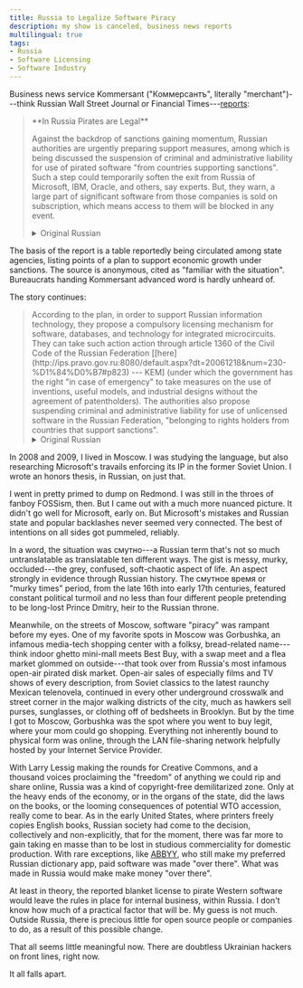 ```yaml
---
title: Russia to Legalize Software Piracy
description: my show is canceled, business news reports
multilingual: true
tags:
- Russia
- Software Licensing
- Software Industry
---
```


Business news service Kommersant ("Коммерсантъ", literally "merchant")---think Russian Wall Street Journal or Financial Times---[reports](https://www.kommersant.ru/doc/5240942):

<blockquote markdown="1">
**In Russia Pirates are Legal**

Against the backdrop of sanctions gaining momentum, Russian authorities are urgently preparing support measures, among which is being discussed the suspension of criminal and administrative liability for use of pirated software "from countries supporting sanctions".  Such a step could temporarily soften the exit from Russia of Microsoft, IBM, Oracle, and others, say experts.  But, they warn, a large part of significant software from those companies is sold on subscription, which means access to them will be blocked in any event.
<details markdown="1">
<summary>Original Russian</summary>
**В России легализуют пиратов**

На фоне набирающих оборот санкций российские власти экстренно готовят меры поддержки, среди которых обсуждается отмена уголовной и административной ответственности за использование пиратского программного обеспечения «из стран, поддержавших санкции». Такой шаг мог бы временно смягчить уход из России Microsoft, IBM, Oracle и других, допускают эксперты. Но, предупреждают они, большая часть значимого софта этих компаний продается по подписке, а значит, доступ к нему в любом случае будет заблокирован.
</details>
</blockquote>

The basis of the report is a table reportedly being circulated among state agencies, listing points of a plan to support economic growth under sanctions.  The source is anonymous, cited as "familiar with the situation".  Bureaucrats handing Kommersant advanced word is hardly unheard of.

The story continues:

<blockquote markdown="1">
According to the plan, in order to support Russian information technology, they propose a compulsory licensing mechanism for software, databases, and technology for integrated microcircuits.  They can take such action action through article 1360 of the Civil Code of the Russian Federation [[here](http://ips.pravo.gov.ru:8080/default.aspx?dt=20061218&num=230-%D1%84%D0%B7#p823) --- KEM] (under which the government has the right "in case of emergency" to take measures on the use of inventions, useful models, and industrial designs without the agreement of patentholders).  The authorities also propose suspending criminal and administrative liability for use of unlicensed software in the Russian Federation, "belonging to rights holders from countries that support sanctions".
<details markdown="1">
<summary>Original Russian</summary>
Согласно плану, для поддержки российских информационных технологий предлагается механизм принудительного лицензирования в отношении ПО, баз данных и топологий для интегральных микросхем. На них может быть распространено действие ст. 1360 ГК РФ (по ней правительство РФ имеет право «в случае крайней необходимости» принять решение об использовании изобретения, полезной модели или промышленного образца без согласия патентообладателя). Также власти предлагают отменить уголовную и административную ответственность за использование нелицензированного в РФ программного обеспечения, «принадлежащего правообладателю из стран, поддержавших санкции».
</details>
</blockquote>

In 2008 and 2009, I lived in Moscow.  I was studying the language, but also researching Microsoft's travails enforcing its IP in the former Soviet Union.  I wrote an honors thesis, in Russian, on just that.

I went in pretty primed to dump on Redmond.  I was still in the throes of fanboy FOSSism, then.  But I came out with a much more nuanced picture.  It didn't go well for Microsoft, early on.  But Microsoft's mistakes and Russian state and popular backlashes never seemed very connected.  The best of intentions on all sides got pummeled, reliably.

In a word, the situation was смутно---a Russian term that's not so much untranslatable as translatable ten different ways.  The gist is messy, murky, occluded---the grey, confused, soft-chaotic aspect of life.  An aspect strongly in evidence through Russian history.  The смутное время or "murky times" period, from the late 16th into early 17th centuries, featured constant political turmoil and no less than four different people pretending to be long-lost Prince Dmitry, heir to the Russian throne.

Meanwhile, on the streets of Moscow, software "piracy" was rampant before my eyes.  One of my favorite spots in Moscow was Gorbushka, an infamous media-tech shopping center with a folksy, bread-related name---think indoor ghetto mini-mall meets Best Buy, with a swap meet and a flea market glommed on outside---that took over from Russia's most infamous open-air pirated disk market.  Open-air sales of especially films and TV shows of every description, from Soviet classics to the latest raunchy Mexican telenovela, continued in every other underground crosswalk and street corner in the major walking districts of the city, much as hawkers sell purses, sunglasses, or clothing off of bedsheets in Brooklyn.  But by the time I got to Moscow, Gorbushka was the spot where you went to buy legit, where your mom could go shopping.  Everything not inherently bound to physical form was online, through the LAN file-sharing network helpfully hosted by your Internet Service Provider.

With Larry Lessig making the rounds for Creative Commons, and a thousand voices proclaiming the "freedom" of anything we could rip and share online, Russia was a kind of copyright-free demilitarized zone.  Only at the heavy ends of the economy, or in the organs of the state, did the laws on the books, or the looming consequences of potential WTO accession, really come to bear.  As in the early United States, where printers freely copies English books, Russian society had come to the decision, collectively and non-explicitly, that for the moment, there was far more to gain taking en masse than to be lost in studious commerciality for domestic production.  With rare exceptions, like [ABBYY](https://www.abbyy.com), who still make my preferred Russian dictionary app, paid software was made "over there".  What was made in Russia would make make money "over there".

At least in theory, the reported blanket license to pirate Western software would leave the rules in place for internal business, within Russia.  I don't know how much of a practical factor that will be.  My guess is not much.  Outside Russia, there is precious little for open source people or companies to do, as a result of this possible change.

That all seems little meaningful now.  There are doubtless Ukrainian hackers on front lines, right now.

It all falls apart.
